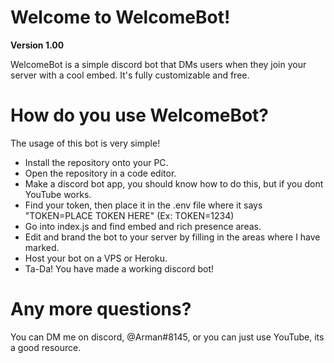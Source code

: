 # Welcome to WelcomeBot!

**Version 1.00**

WelcomeBot is a simple discord bot that DMs users when they join your server with a cool embed. It's fully customizable and free.

# How do you use WelcomeBot?

The usage of this bot is very simple!

- Install the repository onto your PC.
- Open the repository in a code editor.
- Make a discord bot app, you should know how to do this, but if you dont YouTube works.
- Find your token, then place it in the .env file where it says "TOKEN=PLACE TOKEN HERE" (Ex: TOKEN=1234)
- Go into index.js and find embed and rich presence areas.
- Edit and brand the bot to your server by filling in the areas where I have marked.
- Host your bot on a VPS or Heroku.
- Ta-Da! You have made a working discord bot!

# Any more questions?

You can DM me on discord, @Arman#8145, or you can just use YouTube, its a good resource.
